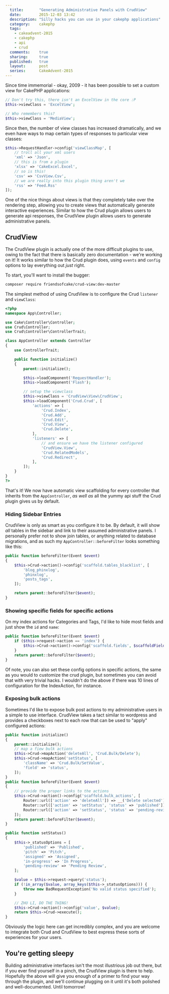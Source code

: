 ```yaml
---
  title:       "Generating Administrative Panels with CrudView"
  date:        2015-12-03 13:42
  description: "Silly hacks you can use in your cakephp applications"
  category:    cakephp
  tags:
    - cakeadvent-2015
    - cakephp
    - api
    - crud
  comments:    true
  sharing:     true
  published:   true
  layout:      post
  series:      CakeAdvent-2015
---
```


Since time immemorial - okay, 2009 - it has been possible to set a custom view for CakePHP applications:

```php
// Don't try this, there isn't an ExcelView in the core :P
$this->viewClass = 'ExcelView';

// Who remembers this?
$this->viewClass = 'MediaView';
```

Since then, the number of view classes has increased dramatically, and we even have ways to map certain types of responses to particular view classes:

```php
$this->RequestHandler->config('viewClassMap', [
    // troll all your xml users
    'xml' => 'Json',
    // this is from a plugin
    'xlsx' => 'CakeExcel.Excel',
    // so is this!
    'csv' => 'CsvView.Csv',
    // we are really into this plugin thing aren't we
    'rss' => 'Feed.Rss'
]);
```

One of the nice things about views is that they completely take over the rendering step, allowing you to create views that automatically generate interactive experiences. Similar to how the Crud plugin allows users to generate api responses, the CrudView plugin allows users to generate administrative panels.

## CrudView

The CrudView plugin is actually one of the more difficult plugins to use, owing to the fact that there is basically zero documentation - we're working on it! It works similar to how the Crud plugin does, using `events` and `config` options to lay everything out *just* right.

To start, you'll want to install the bugger:

```bash
composer require friendsofcake/crud-view:dev-master
```

The simplest method of using CrudView is to configure the Crud `listener` and `viewClass`:


```php
<?php
namespace App\Controller;

use Cake\Controller\Controller;
use Crud\Controller;
use Crud\Controller\ControllerTrait;

class AppController extends Controller
{
    use ControllerTrait;

    public function initialize()
    {
        parent::initialize();

        $this->loadComponent('RequestHandler');
        $this->loadComponent('Flash');

        // setup the viewclass
        $this->viewClass = 'CrudView\View\CrudView';
        $this->loadComponent('Crud.Crud', [
            'actions' => [
                'Crud.Index',
                'Crud.Add',
                'Crud.Edit',
                'Crud.View',
                'Crud.Delete',
            ],
            'listeners' => [
                // and ensure we have the listener configured
                'CrudView.View',
                'Crud.RelatedModels',
                'Crud.Redirect',
            ],
        ]);
    }
}
?>
```

That's it! We now have automatic view scaffolding for every controller that inherits from the `AppController`, *as well as* all the yummy api stuff the Crud plugin gives us by default.

### Hiding Sidebar Entries

CrudView is only as smart as you configure it to be. By default, it will show *all* tables in the sidebar and link to their assumed administrative panels. I personally prefer not to show join tables, or anything related to database migrations, and as such my `AppController::beforeFilter` looks something like this:

```php
public function beforeFilter(Event $event)
{
    $this->Crud->action()->config('scaffold.tables_blacklist', [
        'blog_phinxlog',
        'phinxlog',
        'posts_tags',
    ]);

    return parent::beforeFilter($event);
}
```

### Showing specific fields for specific actions

On my index actions for Categories and Tags, I'd like to hide most fields and just show the `id` and `name`:

```php
public function beforeFilter(Event $event)
    if ($this->request->action == 'index') {
        $this->Crud->action()->config('scaffold.fields', $scaffoldFields);
    }
    return parent::beforeFilter($event);
}
```

Of note, you can also set these config options in specific actions, the same as you would to customize the crud plugin, but sometimes you can avoid that with very trivial hacks. I wouldn't do the above if there was 10 lines of configuration for the IndexAction, for instance.

### Exposing bulk actions

Sometimes I'd like to expose bulk post actions to my administrative users in a simple to use interface. CrudView takes a tact similar to wordpress and provides a checkboxes next to each row that can be used to "apply" configured actions:

```php
public function initialize()
{
    parent::initialize();
    // map a fiew bulk actions
    $this->Crud->mapAction('deleteAll', 'Crud.Bulk/Delete');
    $this->Crud->mapAction('setStatus', [
        'className' => 'Crud.Bulk/SetValue',
        'field' => 'status',
    ]);
}
public function beforeFilter(Event $event)
{
    // provide the proper links to the actions
    $this->Crud->action()->config('scaffold.bulk_actions', [
        Router::url(['action' => 'deleteAll']) => __('Delete selected'),
        Router::url(['action' => 'setStatus', 'status' => 'published']) => __('Make published'),
        Router::url(['action' => 'setStatus', 'status' => 'pending-review']) => __('Set to pending'),
    ]);
    return parent::beforeFilter($event);
}

public function setStatus()
{
    $this->_statusOptions = [
        'published' => 'Published',
        'pitch' => 'Pitch',
        'assigned' => 'Assigned',
        'in-progress' => 'In Progress',
        'pending-review' => 'Pending Review',
    ];

    $value = $this->request->query('status');
    if (!in_array($value, array_keys($this->_statusOptions))) {
        throw new BadRequestException('No valid status specified');
    }

    // ZHU LI, DO THE THING!
    $this->Crud->action()->config('value', $value);
    return $this->Crud->execute();
}
```

Obviously the logic here can get incredibly complex, and you are welcome to integrate both Crud and CrudView to best express these sorts of experiences for your users.

## You're getting sleepy

Building administrative interfaces isn't the most illustrious job out there, but if you ever find yourself in a pinch, the CrudView plugin is there to help. Hopefully the above will give you enough of a primer to find your way through the plugin, and we'll continue plugging on it until it's both polished and well-documented. Until tomorrow!
